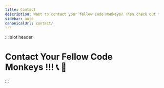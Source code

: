 ```yaml
---
title: Contact
description: Want to contact your fellow Code Monkeys? Then check out these contact methods which include free and open source software with an emphasis on private and secure communication! 📞🐒
sidebar: auto
canonicalUrl: contact/
---
```


::: slot header

# Contact Your Fellow Code <div class="emoji-wrap">Monkeys !!! 📞 🐒</div>

:::

<template>

<div>

<div
  class="contact-card"
>

## Socials 🐵

📨 Join our <span class="emoji-wrap">[Telegram](https://t.me/codemonkeystech)</span> - <code class="inline-code-block">@codemonkeystech</code>

🐸 Let's <span class="emoji-wrap">[Gab](https://gab.com/codemonkeys)</span> - <code class="inline-code-block">@codemonkeys</code>

💡 Speak your mind on <span class="emoji-wrap">[Minds](https://www.minds.com/codemonkeys/)</span> - <code class="inline-code-block">@codemonkeys</code>

🔑 Securely message with <span class="emoji-wrap">[Keybase](https://keybase.io/codemonkeystech)</span> - <code class="inline-code-block">codemonkeystech</code>

🐦 Send a <span class="emoji-wrap">[Tweet](https://twitter.com/codemonkeystech)</span> - <code class="inline-code-block">@codemonkeystech</code>

</div>

<div
  class="contact-card"
>

## Primary PGP Key 🔐

If you know how to use Pretty Good Privacy (PGP), then you can securely communicate with your fellow Code Monkey by using the PGP public key below to send an encrypted message that only I can decrypt.

<code-group>
<code-block title="Fingerprint">
```md
B7E6 FB94 A589 876C CFC2 1E4B 1E07 E75C 19F1 AE0E
```
</code-block>
</code-group>

<div class="pgp-public-key">

:::details PGP Public Key
<div class="copy-btn-wrapper">
    <button class="copy" type="button" v-clipboard:copy="publicKey" v-clipboard:success="onCopy" v-clipboard:error="onError">
      Copy
    </button>
</div>

```md
-----BEGIN PGP PUBLIC KEY BLOCK-----

mQINBGRC03cBEADDn1vVti8bek91JwLh65YNRvF5WRFEAzi8jQaAk55a2JKXvkfW
S1QnP9jZBg/fVCYyi5fopjZqckDAiSjWaIkgZLyEJ4dVeUhw2AoTt8WVgjjC9BI3
6neDCcpz2dHERflBOsR6M0QNUcR/8jzRS7zPUeXWY9VqZIEPanqjbgbU5HwoJvvi
c/zikG3GLGXv3Hm2E2pO03IdOq3Q4y2vDpIptltB5FpTQi/iZzs+Wz2iHQkE3sMK
J8MxubwYkmFoRjbtUHDnoegVHcoFJprdxMnzJYm2TYauneyAKIuSXdBe7pOCxEjO
ikY9gTZ0ldufcfgnO3Harmie4hhuSIYCdLEJc86Yfz6MJVqducf/qjfOfvvJRBja
WQR8eoTGatryQOaRWVqXuSfZb9qRRBbMtPhC4m5FajUBc0l1+YztkQ2UoNKlyTQW
mZ0fshNqhuRb1mxSmUBEMvFxRLuXzyqrAj6dAyEug1vch7PweSMaG4WnY4OZwJcL
DGgBg6p9cFrP9oyp5p+WBepOAHMxLSRgRXYusZH1/IKV1PZXWBqJV1W0Csv5cl6b
/aSnrIU48G0YVYJSUds1LL6atbsuCYtcYMDS4vpCeNxsgpsIDnh22WKtSak8+5Po
MPjx+Ttt5J35D8UGTd668CUtmzp5KEQ48lbTsl3OAq2I8xzJmC8b0Xy9mQARAQAB
tCdKYXkgdGhlIENvZGUgTW9ua2V5IDxjMGRlbTBua2V5c0BwbS5tZT6JAlQEEwEK
AD4WIQS35vuUpYmHbM/CHkseB+dcGfGuDgUCZELTdwIbAQUJBaOagAULCQgHAwUV
CgkICwUWAgMBAAIeAQIXgAAKCRAeB+dcGfGuDjW3D/9YjeFXfJLtoPrwdJpW8Y70
FrJwkdu81bt7ilSy9w09aoa5IYyUit7UqS8EyjQPwUXtPLdKX7rswbab96SXjhqY
52N+D2r3JqP3IUq6qRLFnI0MukHms0/BUqHvq5sgPJbEsCmmAJOtTQIoE6GT3xC3
NcEvqiaztgTDsHaX02JZ9tjcGjyUdwKOy462cy/R2ATVhqWZcBSFaEH6u7unfkji
WxZMPJHkCTKAiFBC9/3MRqoDrHO0t5VawHS3uZcjkF+7JpVPSJEjIN0Sq1st/uUA
m88AptHpDrA+Q4c6+S+uli4PLhJ0HbRV/T3YwU9i6VdfDsK15cmGcqKk93EwJbo8
Jqw+OFguoEqGVbZEqhiDOYdEZkfeCFiIvhy3TapqtLB6mmAbxRV5T+zVwY9qnYie
qG2zMsPMGk8cGccYsqmoKHDlVu3YBpUBNCjxaxQGXTybCrF/rpx1gBL7bW9EdeUK
JG05UrW+pJJ76Se5bGZLRtwR0/B8DUzXWCmzpz2lmaO/ll35AbFNQXlTIBsCak87
XDkNgIUUl7r4lVqcYBGFI0LsOq3Dq2X3t8FYQAEO6yEg6V0ZxddHyjUIpJf9dsjP
ZUMcYGLb0TIZFgQTBQ6LojfvsmmSYEY2pr8+EwJJTnk45xu8ZCx1Hsb99W7VKdcO
rJT9uX4VF/rFrFl3aKYAzNHOyc7HARAAAQEAAAAAAAAAAAAAAAD/2P/gABBKRklG
AAEBAgAlACUAAP/+ACx4cjpkOkRBRmd3Qml2eDZrOjQsajozMTc5MTE2Njk3LHQ6
MjMwNDIxMTb/4gKwSUNDX1BST0ZJTEUAAQEAAAKgbGNtcwRAAABtbnRyUkdCIFhZ
WiAH5wAEABUAEAA4AAhhY3NwQVBQTAAAAAAAAAAAAAAAAAAAAAAAAAAAAAAAAAAA
9tYAAQAAAADTLWxjbXMAAAAAAAAAAAAAAAAAAAAAAAAAAAAAAAAAAAAAAAAAAAAA
AAAAAAAAAAAAAAAAAA1kZXNjAAABIAAAAEBjcHJ0AAABYAAAADZ3dHB0AAABmAAA
ABRjaGFkAAABrAAAACxyWFlaAAAB2AAAABRiWFlaAAAB7AAAABRnWFlaAAACAAAA
ABRyVFJDAAACFAAAACBnVFJDAAACFAAAACBiVFJDAAACFAAAACBjaHJtAAACNAAA
ACRkbW5kAAACWAAAACRkbWRkAAACfAAAACRtbHVjAAAAAAAAAAEAAAAMZW5VUwAA
ACQAAAAcAEcASQBNAFAAIABiAHUAaQBsAHQALQBpAG4AIABzAFIARwBCbWx1YwAA
AAAAAAABAAAADGVuVVMAAAAaAAAAHABQAHUAYgBsAGkAYwAgAEQAbwBtAGEAaQBu
AABYWVogAAAAAAAA9tYAAQAAAADTLXNmMzIAAAAAAAEMQgAABd7///MlAAAHkwAA
/ZD///uh///9ogAAA9wAAMBuWFlaIAAAAAAAAG+gAAA49QAAA5BYWVogAAAAAAAA
JJ8AAA+EAAC2xFhZWiAAAAAAAABilwAAt4cAABjZcGFyYQAAAAAAAwAAAAJmZgAA
8qcAAA1ZAAAT0AAACltjaHJtAAAAAAADAAAAAKPXAABUfAAATM0AAJmaAAAmZwAA
D1xtbHVjAAAAAAAAAAEAAAAMZW5VUwAAAAgAAAAcAEcASQBNAFBtbHVjAAAAAAAA
AAEAAAAMZW5VUwAAAAgAAAAcAHMAUgBHAEL/2wBDADknKzIrJDkyLjJAPTlEVo9d
Vk9PVq99hGiPz7ba1su2yMTk////5PP/9sTI////////////3f//////////////
2wBDAT1AQFZLVqhdXaj/7Mjs////////////////////////////////////////
////////////////////////////wgARCAEgAPADASIAAhEBAxEB/8QAFwABAQEB
AAAAAAAAAAAAAAAAAAECA//EABcBAQEBAQAAAAAAAAAAAAAAAAACAQP/2gAMAwEA
AhADEAAAAeIAAAAAAAAAAAAAAAAAABSKJQASiKIsAAAAAAAFAAAAAAABKIAAAAUA
AFI3rN561nN05w6ZaObrNzms3AAIsAAFAaM63JpcZN5jZDcAAtyb0vK5us61m8nT
nUpRALKNrNY1qmMazsi6aqaw6Dm03Mt0w1c3k1mpBnXnuz0w1WcpZU0p057zNXUu
bjNlw21lTBsrBq4ZthuLB0561NcllT0SzeOkjMzeKlvHXNzcdM3G86bzs6bLnYF2
ZzvAGys02TpM3GstzfPpJpLS8+nM6cuvMblOdSp3rn0mue+dqdZ6ZzYjcBha3IYs
NWdM1zuTWs6zcTWtyNZzc6wqes52a1RvOy1zdOdyk6YJY3OiWLzmy4Giy4mksqL0
57m2ctwNwADVJrFlqAN53ibgqLrOpvAqHTnvKzLNxLGXpy65XIbgAAG03Ncms1NS
nTn05zQVN1nU1gVLeNZsmsMF1OudTXIVIEsoAsHWc+s1zdIXn0HPeZs9GGVvmbjT
WbnG6Z3eRrBUgJYAVKDRbeU1d82z1md5aJjLo3M6kKuW6xls7vPpm828VIgAAspe
jnNIVIAG9crm6mrmxnJYVIAHTOes1yms1IACwWBUoAAAAAAAILBYAAAAACwVBUoA
IVBYAAAAAAAAAAAAAAAAAAAH/8QAHhAAAwEBAQADAQEAAAAAAAAAAAERECAwMUBB
cCH/2gAIAQEAAQUC/oEJsJ9ebdpchPowmUvhS5PVZS+1yeMIIfM7hO4NcouvhF2E
Jlx8LKPr9mPUPilL4Ig8eoYteL0XCP1iHqGIermeKHiH8n6+p0svc1DETHjEPbqH
53lD1DEPwfU7eIZCY3lyEH5vhD1ZS9UTHwvJD5fx4IfKHqH9ND5XCHwh+yH4ofCH
7LJ4IfCHxPO5Ol0h5MvvNm3ZnyTH6pDy8TZl2iY/Rc3JxdvCGvJeFyH+kL2hryfj
cvk/C/zD/8QAHxEAAgICAgMBAAAAAAAAAAAAAAEQESAxIUECMFBx/9oACAEDAQE/
AfpUcFnBXposvGzgawoocUUUUUsKlykNxc7nsYhCEhsSHNQzoYxahCY1kkNi0UdF
lnUJjUuHCLw6l6hajxlY9T5QtQhwstlDVmixuxIqzReWizcVH6WLLWFxeG/of//E
AB0RAAICAwEBAQAAAAAAAAAAAAABEBEgMUEhUDD/2gAIAQIBAT8B+lZ6Uel/jZRW
NHuViiyyyy81LFFTqeCGOGJFim4R0QjsOFk2JD2XFFS0JyoUMrDsrcPcOXj2VD3D
FDy0WLw2VDZo3nsqbmh5bwqKw19D/8QAFBABAAAAAAAAAAAAAAAAAAAAoP/aAAgB
AQAGPwIHH//EACAQAAICAgMBAQEBAAAAAAAAAAABETEQICEwUUFAYXD/2gAIAQEA
AT8h/wAlj9aZiMJHA0G/5okRSSJSH5JnCYR4Yy2/CmEhQy2fQmEhCY/I012JJQ0G
3bIvZKY06EpeMkV34e0hw1VEMRg1UcGSni+iRhKIWSBRAtCRpQlLHktVwi8K4RbK
DRmXkllOC0NRmpYSBco4PPJnBFxuMWwg3HWw1Oak0K6640LCodiSUhueglI1GW+C
TpLQuByWVwh8vDx+i4G5wklD1JwWPJpQpcciiwuUcGWOCxLQg6w0ifcJwTPRLCUl
IbkuNA23muKSQ1hWOspyJqlI9iUDTixUmJCjgE4F7JTIFimU4LQ1Gi4wmiQN8zbD
QbbJiQro0FlZTnDc5T6NGivqLldaFs2KaKh3q67+g7zYppQtr86t9VWlimlS+qrp
cakcNPmlinTr0Nx1KAnIw1ArHWaEZeL5oUPz2qucfwSNSOGJZLK9FD8ChiU89v0G
gkQiTlCcjkNRheij+CPSYGPgJPYkjcIvKgJyMS1ZMlDEN2UPxo0n06kkpDc7L0WP
wchQHAbnZpPt0JSxcIaehOBBuB9BOBcoSN04JflTgl/41//aAAwDAQACAAMAAAAQ
CCGe+++++++uKCCCO++6yiCSy2++OCe++iCCCOCCCS++u+6CCCQymyhMCC2++iAq
2/8A/wD9ykIlL6qbF/o6Io27b8iNYB293CkI7ILLYyEEF1wXJ7b/AJJR6W9CVERJ
hO/9/wDivciiQVsK9urvffel9iogktqw8v8A7+UBcmoIIKvQroL6IafquoKoJAno
EPXI76VEJb4oTY+B6ZUxxqkb767UJLJnXbKJLtz7b7woIIJIIIIb7zoLL7644oIY
5777IIIJLb7777777qIIL//EAB4RAQACAwADAQEAAAAAAAAAAAEAERAhMSBBYVFQ
/9oACAEDAQE/EP6Q2UOz5m0X6iV5hepU7KnIp8BSH7lLko8AVbADZOsADc+ZeH7l
miJWEELlE1g3NkIAOo9lG2WOLxVg1HS8FUXDVIKYdzZWBFWWMs1LNynrBV7j+YNM
FlkC49WfuCo2RKblDPYS8Uu8CkslmjBZiVRgiVezVqxRplGD5KXqBbFRRh6Yt8/D
HTHUe45fELoRKx6Y6Y7nWBW3xGoPDGvJ6ENpXAQ2xsjRinxC4tKIIgkP2fMKNEdQ
tivTEp8efAr2UOyJNEu8jSmJX8//xAAeEQEAAgIDAQEBAAAAAAAAAAABABEhMRAg
QVFhUP/aAAgBAgEBPxD+kmWtccIfcu+61LOpZ3AHRBj8yxuDfRW6IqqZpwpcT9yk
fmW2wb4GmWjnhmixWsw1F4QVxSAES4ZVw3bUcwrI8TAqKViKiURpLe8N1iH3EuKm
mLUfE+YtxuAuJcXjK4s1wgyiejwUIZbiGY6mbzxZmWcP7LVmLUF5eDmAO7Zxo41h
rjz1WrQb6dHGs04V4OqXE8Q+4vUcJeBU8CDSZgA6rUC1sQxEh+T9xt3DOoAgrJBv
rt0fmWkLZejlcG/5/wD/xAAkEAEAAgICAgICAwEAAAAAAAABABEhMRBBIGEwUUBx
cIGRof/aAAgBAQABPxD+JKuKNn5fQQO2GgVLWLGK9QGsxE2fii0InbNIR3GfQitn
gHdwHeJg6YDrEB1f4ALoit4gvcUGcQOi52HmKagt5ivUdgn2JtD5DTfUoHRBazFa
xLvfyCNMTpDuRg4p+DER+rHoTdHkPAFaIqtxLZ4guiDeowvZ45n9S5wRO2VbNeOJ
YVCQ1HjV4Us7iBqDdxbZE9MH2wD3MfQiXuCQtevDXHYZSwILTxNJH/aIrDC0Ph15
ZSo3yBpg+yJ6Ip6i3vi96iEEVPgpUrLeNR0sFpyaYrYbTMeDYM28X5dSpFtt+Klp
1CESmnjdxBf6x4SHTziWPIQ0fcd/rNH6myWvUUgit4BdQdZYlNeCwu3PelKzfHeY
hn/SOQtOTSRZerhrEBbGaJv+0AKIy9cWIAPqfRNvhrdQQYgOTHKZIBmbIStgAold
Y6WC0hsxW8GgxbpJs4pU7nW4RWRWz53WpgrhlUx6CXPXCpxNo8PCTUw4WOMR3DjV
N/A02SpKWzXiixECzPiFtEAS1RrjXAoqCbxBbzMDohNDMXSfQhqMU6hUI4m/lFcE
hc9chbUAMQR1KMnhSzudbnTFDcFrMVrEVdviDuWKTxbXqICJangxK3uYCXPXPelK
jfhom74d01eOmbedPj65v8Dczfw7s6+Omb+dPl+/xc/1+HVmrxwEdvOnx9nkZH9R
+ATDAGY3scm448Gvx+02OQVohmYAZjv4W9iDBuTDE2Jqm7ln7Sl3WYg7mA6JS2tc
mhw7lwQA/U6v9RVc/GXeJf2TDGjf+IFw4YP7RPY4C7i3qKu2Arg4WB9ETgMfcD2e
EqfK7kpUbghsYbhwxAzP7SDAaYYu0BdcIAfUbNG2DW3cQMx3BgnclLG44+O9bqFJ
VW8t7EHSA5MM0RZ9wAxANCoJgywyVRAB9TrhVbea1O5dhv4rfqKegjK3xGp1wIPs
lGXUpaYHswvZi7eI02QT7lGGvgaggKpaxr4EWGG4cMAWsdwYPgRWREr+NeaaNRQp
fxU0aixS/wANf//ZiQJUBBMBCgA+FiEEt+b7lKWJh2zPwh5LHgfnXBnxrg4FAmRC
1WcCGwEFCQWjmoAFCwkIBwMFFQoJCAsFFgIDAQACHgECF4AACgkQHgfnXBnxrg4V
Jg/7BvWZDlJgHzX2TymItJtEP7JHMpa5Yy4VWY+SdDb1Jz9s2YV/lxbSq7LBTSkP
/9N6h8KMhwHmv0aenHFLLivUATGqmcJ6fpwkgDOPGde8VoH7IcoXxU0IXOI09POt
7jCrq6cA2xgvEHoUEqHNysILHGPyK/ltMmIMprlR5y2VBpy41+zq3gHfQT+wsT8p
cUAF0mNSYIlEDvvtvstWnbRdM+6NqL4DsCtCWdr6Tyb1kaIjjDVXiWDtGtbx5c2c
Ess9cj8W4IvTyebDXuEWGiRjq6JjQNQZKFiG23y9QE1TAcSvpdL4f4/9caxCjEh/
uLrDQx6MCo9NO/93at6ul6ZBS6saR8o3vn6gLv6u0Vc2/t46FGjReS7suFOU1M7o
kYQEeaeRCKGESX6Chal7KdSU0t5kOgRsxPoMwFQhBa69MjNgLomDeOYDegnDdeqS
huN8+vyBkBxkXtE6aG1nJ1C54MVtH7slH5ciaZ5vDNgh2XH4xmO3d+zG2Wwv/Gl+
iI+HSJmuFtmw+99sTZpXVGINXr7dwAYWrdhSl0ts0Z/TzwN2PN38cDr6bnNgM2/v
Lb7wfb9IUbJIr8vJj8qvcNOjML8LqeMTugwFyHx/EtSxBiH6f9z+mu2k1qMCY+wS
zVrYjukls6Z707l1u/de6JBGFqYY796mv7po3Se+Qjd2Y9a5Ag0EZELUOwEQAKH5
JJSyeiSFRrObOPQvsKooMe+t8PKhaeVIQaSJOJeE+O3MExNgzscrH1vv1NXlTQQH
5d1bdoJtK5XmC5y6iJuIpd6UF0XLSTa2cOfMAzSpSmUpo9K8MLcFs2sJ/D32Gehp
S4UXjHPCIp8woBUe1qLtIryxXJNaPJ7Hjk0/LJIceQuzQH0uD+HOXTUTgS6AjNg7
cGUaqEPZFtH3TfeAHxpwPyhda+f7d6m6zV2IkoBCoM3RbUYsJoNH7UsqdCMd/kQI
q+2+RYRA7KUNWgyz95PEpK92wVxrCOO47u89U9iU6m5wb7Mb466LlSfO2AhBXpdo
e9jEtMDpygM+Qqm9wo5r4lX+pI2ez71+3c313JsW+ogiiIgDrZRWt4NDs/pHZEt2
B1DOPhptrmtoPddmIDYV9jcLFBRlCSkMlw0Tz7qLHT2D3BGx2wCzJxY94iUd7ddN
HjCtNQDe1qxSpzR9ogL4s36d1z86S5ZyJ+WAPoiykV6VW0QczqfIO7aJN3hKEmu3
asY900NNKl4ZvVJiv0CtRHDrn+taVpST84RE74yR8TeqKMIyjXQWmKUQUIOUAFVE
cyxBOkl06qNqQhfgF+YHE3iOk0rmmOi15C1D3XCByXJ+D/GvijRKLvwhkG6Me0MJ
MjVXrvAufvl7iW0vx6gkYj5R/x5CUc05pYQ7JtrpABEBAAGJBHIEGAEKACYWIQS3
5vuUpYmHbM/CHkseB+dcGfGuDgUCZELUOwIbAgUJAeEzgAJACRAeB+dcGfGuDsF0
IAQZAQoAHRYhBPz/13ccyp3Dp161GtcMKHd8vgSlBQJkQtQ7AAoJENcMKHd8vgSl
d4gQAJPhpRbqlLMlYIP143Vlf527QvMF59qVu40KOQFQcWu8EUprVTPObZV6KsJ7
QIiy8q+j71jJxu5w1qZqqxUX3yViX1B1ScoxWhGeR9D9TTPMBo2T+46YR/aeL9lK
V20AJABNaTqQsuj3Ie94+Velm/5ouEijyO9rZz9mkxRxLqBmhJx22axoCYsThtqS
IsbNny2lhKsO/sJM8cFvfpD/2W497QjYNROqAmAJSnbR6ANMnBvC1sqydMuYxUHP
zL6UthxJdZZDEtQBvleWBAfAeieS0WGI6HSw50g3JCGb2pC3uYr+Scrhc54FeDlj
NfacSESAO8Ic08IgwewJMzF2ere6rXUHXxriAaMF7qrmjLDSkjdBxDjEmJWfv97L
S3nndwA29aGb0XxdZ3RkNARrMKzDBiQ2YybD/tDlc9iuqSWN5xWA/kUg3IiHCV6w
g1PITxBRN3s/gsPFhZDljAMliHm2lypJFPPoAMtABkJH96kz345L1PMWMLCvSWkc
Xmq3bKvfaRK1/s8fkrDc4n/0A62kq9DJkRBKTyhCVyf/D+fYOHA8TPEzwcZ7BiZZ
KpJs+mYJ6Cnez04BgcH8dG/RoHkymv9ZuEpepaRJItrC8cr/6oBcgDV1HPJWzztq
W+6mYQZ5yguujL/9VPipaVI5HWsHyinISCD7gTaEJQI32AEMkncQAJBMI9YgHr6T
XDMVqLKfsqgBx2d3cwlaAx5aY7jXFxW9LYLyXnLK1HCmofOyh0wxed5arNEJbJkY
1eV1HBO7iduVEcq2Ff20/47TEh2eFZ6tnYrNZ68c8P6OU+s6dx3sadcAqkjnbeDJ
NONHmipeGzA8vi9mBMPr4n8jm5sSI2crqWBRNI6gMn4ws+1e6+IKAvIklAhfxul3
gjBhJ5LqXr2yEb24OXuELmyc0Pwx/cJbJH49CsL9dio+KaxFPB6jM7dloIgRKmoa
oDlGI0Z24f+eZZeiBXOgG8RQaFFLLFAe+UP0K0YTn0lAAAOhn92r+TPmnonvhnp3
Rqenp7FH2i1XTEf9hMcsDJHS6D1HK1o52sRugjo8+9Gs3LplAzvLHSUAEY+qSxrr
ud5Ggilk/VLX6H1fIS9GAOe72OKAoh8nOMcO1lsAmtW7KNIR0TpIGoZD3MS+VT/u
JjndmWcCqEi50rPAvysSQZExF5Y91iwU1lIk1rKP7RjEsiDVECOY3v7UUN6iKzIu
un0TflB9VhySZO6i4nEn9psnKIz/Ilpety1gd4XEEi+egAhKTwPMWzDyJD38pPSm
x77i51sBypPOuA7MX6kn3jqq6f2N16Knj0gUASc3qkYf/zzckcEAY2SbTyk/S3kJ
n8ShQov1oIyVuZBXAKjkiAhFBH19IySwuQINBGRC1H0BEACyO1pbtnK2uqZUM/VL
JjlDTLAPfBVcepW2FQnNdk1XGcnWwyDOY4rawdcdJOazwzqEipv/lb2l3EtWCoTa
fEoy6GbC1QjLXUZig16OLPNL/ox2Jl4nvGKBwYyyHOfU4fpPd9ToRDFoBCOOzuVq
/WMBCz1wZ5VRoEchSqJFCpO8Nfg06CgjeUzyEx8SWiFOLZGeQjOAGuBaYPY0pUhD
aREv3R82o2KU47ucndRipdlIJejsio1DAFWGhGReJbjvEHEYWcPJoFTrWINF9WNV
TQ7g8N36EE7zWjgz1hdwjHdxRg/lDE/nsijQqba4OtVirrKFeHy0SFHGDOWRSnMG
tqfixNTNLxIa6AklZ2opnCCO+IMSna2u+veR/gNoPRnc4ezVeCkmf02QJr+1NLL9
HBiZlJondL8yU3qYPh8+MiRLDCEfjnToImoKgR5q0HDUgYHDHvO7f3WTOp2+/iM0
bZ2DVtnKlaQljYdmDDEQLa6ktEZHH/ZzrZ+Eal5OROkd9amm5Q+4BN04pHiowph5
pnKu4m6tM58oFHoBBoElVM4n3cPgk4D1RmvRal9Xqf69oyfRkOZEue7E0nrxN/4i
kgaadgzs3sGVcSFrpqh9H8NKRyFLCjRLg2e0MODo/doWMXzy38/3tk6FDCmsnwDe
Pw1cI5mdcZrCzzjr5Lqok0UoaQARAQABiQI8BBgBCgAmFiEEt+b7lKWJh2zPwh5L
HgfnXBnxrg4FAmRC1H0CGwwFCQHhM4AACgkQHgfnXBnxrg7gsw//YBZ7v59bJuX0
NRfPMaB5i7LNApt23u7Lnl+Jw6xu+gdpQZ/wmn0nucI9YjB3KGHkCb6uqDeg9bty
skCsxSkCjsApmkeszR++wWfCNwg54gXeLrpCQ5RaU3+PW+zTNWpM7jhnC/X+O+u0
IqhbkcC+UaF4OqKnEbohtZkTK5Dl1tbeOM+ixi+2fBd18gnzB+S5z2AWG6YMmdV6
RlWz8Hm8iVp05WEFcfNp3rtyVu8REdKNhrbMpxMg9ttHC6V0ZH3Pmyy+hjgwyTUP
hPJ2yMvXXsqfVKBQ9AurRU7jcQz2Yomb9D0OXYXP/wx143kId7L11OpxbHkJh677
O0rFCAjc3lTvomoYSx8IUQFk/bvvC9QeG58POw4V11wO4ahyNyv6tiT/job09m9O
8EyTSRiRjtxFA0vtAP9vrzWUIwI1NN1SCjaPa2ipioUq5NbhWSBd/kho/QJbNdND
LX8HFURCrYPjejMrdWYOEULSH7XP6/97YQ6KB4o5+OITm+B/goBwJQE4pFPSCFId
hg4yMBE0ZLNQFHCWt158uMauj878cSHCPj7zQ0/Jg2yd6P/JrVorJTnKtbvdkNUW
OrRbeNX9neM5ttspf+ujyBg3z8Vkt0vTmUBDwALmbbym0Hi1gp0NYQ/52beJMtxo
jHdW5msz/+aGpqAap5jj4h4gLVQ+INm5Ag0EZELUuAEQAN8a2sZgWGzjkE9dQUzW
lx8ddH2cj59I4I0h4Z0d/pE1Gp2yfPXxjVz9BGWmYdjbIWoQhmHEZJu7w9tu8Aoc
NZz9coTgs4uKfOcq/pniKZ8rWDfZQ7i3i0tUvSRimXYikE848/oproF9bz/EFcbW
ba+4NLLAYhivH3uZpeMYUt34A15lOKYvLdgXpP5W0163iVnU6WELqpMAnDBcElpc
X9uiXG+H5v83DYQ7zE3FUlsX8aD3jQJr4xNogUyJkhBGqNGV8+t2DVNaUyGuJZgx
ovGrdC2oO3uM+uEyfCRzJkS8RYy2Oe2gbqJpJgUimmT8syA+ldyU6ZuI2qoyJEvL
k2lmRXuHmRvphHS55ABfcmkqCvZvpJdH782uqRV/6eJ8KT3Vf0mQ0uBTbZUnY/pn
F/KGBvruFVaA4Taourw5/aaZpYgllcbt8GAbyK0RDtUNQGY3usyUkwUdhPjBEsO7
2it2tppeExzHCaxtaQmwwDNbBFeeUFx41m89Qm7uW9gp8gXhFajN46/hoxMC+dSZ
XMo/1HSSKjnqpxyarjnghB0S1XW+LKccQJJUJkpVW8OONKjt8+1r8HGWh2VumiDo
taVlHXzfypTB978hhTVb8ViaISO58B3heLUtplBL2Y/Q6PS1sPZrHsIaFd5ZXC62
vuIG+yWX5EBNnGGiViNYwRkxABEBAAGJAjwEGAEKACYWIQS35vuUpYmHbM/CHkse
B+dcGfGuDgUCZELUuAIbIAUJAeEzgAAKCRAeB+dcGfGuDkT4EAC7eS2CC4njnAwG
cOGY9+IAIhljr0aKs5CVtCslLGYESVT2kqL3hsuWCWZ6B6PnWmbgZR782b7rihU9
emxNZlve7ASqYsEwoCakq0AEQIO5V7DTjSLJxiXgDB+K3iB3IKIrJ+F2asD/jr3w
8PUYR9z3HRuvbjhj4zMEHy7jK1Z/w73K1okBjwERhC/0IhyZJeLpMfdf5GyT2kOM
V62dcUADKQ525wG/0Dvr0CIAyM493mEgKN8uqFSxC0FcCmlwC4iNHhKl0NfZH91A
hUB2YDzNXvd30a8lU1w+7GxFYg3YRHIRV1I5rmFWKOWMoDzqLlam894qxxE56xZJ
un2Hk/Ts/HArVuMxOSEQqcGKNKZEUuiYavTHYEixw3RuKNHgo+UsiWey/ZrbFbkf
qzC7umxlzEahOKEsA6D68WbmC1SHzRUDCIQgRzrKyqYpjI+lm3eKbRWUgy+AW7Z4
hpeC1Vn62BiAbVi3GPV+07JdYjNA67D0N0ugL96oy0C3ujw5JABRXOXvZPxxYibQ
efxSvudFMzho9C3mZDlXTUSBF2FNC3H0G5n2IoUFhGlWwEDEdTy+Y/B+i52MgU+i
7zjELMC0njPpVDxbYcnNfGvdSzjw4btsdFo/gMQw6TUzBb4KZGD9aqnkdAaWkBqF
QpzVHJXiEez9MMf7kh8/4hMcoNVBww==
=+dEy
-----END PGP PUBLIC KEY BLOCK-----
```
:::

</div>

</div>

</div>

</template>

<script>
import pgp from '../.vuepress/data/contact/pgp';

export default {
  data() {
    return {
      fingerprint: pgp.pgp[0].fingerprint,
      publicKey: pgp.pgp[0].publicKey
    };
  },

  methods: {
    onCopy(e) {
      alert(`PGP public key:\n\n${e.text}\n\ncopied to clipboard!`);
    },
    onError(e) {
      alert('Failed copying PGP public key to clipboard: ', e);
    },
  }
}
</script>

<style lang="stylus" scoped>
@import '~rfs/stylus'

h1
  padding-bottom: 5rem

h2
  color: $accentColor
  margin: -2.125rem 0 1.875rem
  padding-top: 4.6rem

.custom-block.details
  margin-bottom: 1.25rem

.contact-card
  border: 0.125rem solid $darkBorderColor
  box-shadow: 0 0.5rem 1rem 0 $darkBorderColor
  transition: 0.2s
  border-radius: 1.875rem
  background-image: radial-gradient(circle at center center, $backgroundColorThree, $backgroundColor)
  .copy-btn-wrapper
    display: flex
    justify-content: flex-end
    .copy
      rfs-font-size(1.125rem)
      margin-top: 0.85rem
      height: 2.125rem
      padding: 0 0.375rem
      color: $textColor
      background-color: inherit
      cursor: pointer
      transition: 0.3s ease
      border: 0.125rem solid $darkBorderColor
      border-radius: 0.5rem
    .copy:hover
      background-image: radial-gradient(circle at center center, $backgroundColorThree, $backgroundColorTwo)
      color: $accentColor

.contact-card:nth-child(n+2)
  margin-top: 3.5rem

.contact-card:hover
  box-shadow: 0.125rem 0.5rem 1rem 0.125rem $darkBoxShadowColor

@media (max-width: 61.25rem)
  h1, h2, h3, p
    text-align: center

@media (max-width: 26.3125rem)
  .contact-card
    padding: 0 1rem

@media (min-width: 26.375rem)
  .contact-card
    padding: 0 2rem
</style>
